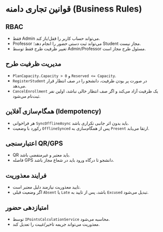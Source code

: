 # قوانین تجاری دامنه (Business Rules)

## RBAC

- فقط Admin می‌تواند حساب کاربر را قفل/باز کند.
- Professor می‌تواند ثبت دستی حضور را انجام دهد؛ Student مجاز نیست.
- تغییر ظرفیت طرح فقط توسط Admin/Professor مسئول طرح مجاز است.

## مدیریت ظرفیت طرح

- `PlanCapacity.Capacity > 0` و `Reserved <= Capacity`.
- `RegisterStudent` در صورت پر بودن ظرفیت، دانشجو را در صف انتظار قرار می‌دهد.
- `CancelEnrollment` یک ظرفیت آزاد می‌کند و اگر صف انتظار خالی نباشد، اولین نفر ثبت‌نام می‌شود.

## همگام‌سازی آفلاین (Idempotency)

- هر فراخوانی `SyncOfflineAsync` باید بدون اثر جانبی تکراری باشد.
- رکورد با وضعیت `OfflineSynced` پس از همگام‌سازی به `Present` ارتقا می‌یابد.

## اعتبارسنجی QR/GPS

- QR باید معتبر و غیرمنقضی باشد.
- فاصله GPS دانشجو تا درگاه ورود باید در شعاع مجاز باشد.

## فرایند معذوریت

- تایید معذوریت نیازمند دلیل معتبر است.
- اگر وضعیت قبلی `Absent` یا `Late` باشد، پس از تایید به `Excused` تبدیل می‌شود.

## امتیازدهی حضور

- توسط `IPointsCalculationService` محاسبه می‌شود.
- معذوریت می‌تواند جریمه تاخیر/غیبت را تعدیل کند.